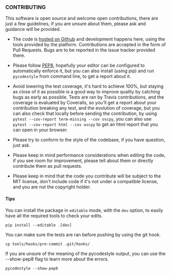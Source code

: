 ### CONTRIBUTING

This software is open source and welcome open contributions, there are just
a few guidelines, if you are unsure about them, please ask and guidance will be
provided.

- The code is [hosted on Github](https://github.com/kivy/oscpy) and
  development happens here, using the tools provided by the platform.
  Contributions are accepted in the form of Pull Requests. Bugs are to be
  reported in the issue tracker provided there.

- Please follow [PEP8](https://www.python.org/dev/peps/pep-0008/), hopefully
  your editor can be configured to automatically enforce it, but you can also
  install (using pip) and run `pycodestyle` from command line, to get a report
  about it.

- Avoid lowering the test coverage, it's hard to achieve 100%, but staying as
  close of it as possible is a good way to improve quality by catching bugs as
  early as possible. Tests are ran by Travis contributions, and the coverage is
  evaluated by Coveralls, so you'll get a report about your contribution
  breaking any test, and the evolution of coverage, but you can also check that
  locally before sending the contribution, by using `pytest --cov-report
  term-missing --cov oscpy`, you can also use `pytest --cov-report html --cov
  oscpy` to get an html report that you can open in your browser.

- Please try to conform to the style of the codebase, if you have question, just ask.

- Please keep in mind performance considerations when editing the code, if you
  see room for improvement, please tell about them or directly contribute them
  as pull requests.

- Please keep in mind that the code you contribute will be subject to the MIT
  license, don't include code if it's not under a compatible license, and you
  are not the copyright holder.

#### Tips

You can install the package in `editable` mode, with the `dev` option, to easily have all the required tools to check your edits.

    pip install --editable .[dev]

You can make sure the tests are ran before pushing by using the git hook.

    cp tools/hooks/pre-commit .git/hooks/

If you are unsure of the meaning of the pycodestyle output, you can use the
--show-pep8 flag to learn more about the errors.

    pycodestyle --show-pep8
